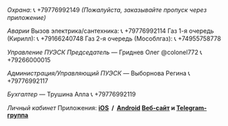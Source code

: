 *Охрана*: 📞 +79776992149
_(Пожалуйста, заказывайте пропуск через приложение)_

*Аварии*
Вызов электрика/сантехника: 📞 +79776992114
Газ 1-я очередь (Кирилл): 📞 +79166240748
Газ 2-я очередь (Мособлгаз): 📞 +74955758778

*Управление ПУЭСК*
_Председатель_ — Гриднев Олег @colonel772 
📞 +79266000015

*Администрация/Управляющий ПУЭСК* — Выборнова Регина
📞 +79776992117

*Бухгалтер* — Трушина Алла
📞 +79776992119

*Личный кабинет*
Приложения: **[iOS](https://apps.apple.com/ru/app/сабурово/id1532192375)  /  [Android](https://play.google.com/store/apps/details?id=sys_rom.ru.tsg_saburovo)
[Веб-сайт](https://www.saburovopark.ru) и [Telegram-группа](https://t.me/joinchat/AXrbcxoh0p-VADHGRF6uGw)**
